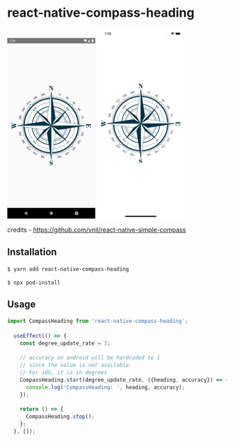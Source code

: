 # react-native-compass-heading

<img src="android.png" width="40%"> <img src="ios.png" width="40%">

credits - https://github.com/vnil/react-native-simple-compass

## Installation

`$ yarn add react-native-compass-heading`

`$ npx pod-install`

## Usage
```javascript
import CompassHeading from 'react-native-compass-heading';

  useEffect(() => {
    const degree_update_rate = 3;

    // accuracy on android will be hardcoded to 1
    // since the value is not available.
    // For iOS, it is in degrees
    CompassHeading.start(degree_update_rate, ({heading, accuracy}) => {
      console.log('CompassHeading: ', heading, accuracy);
    });

    return () => {
      CompassHeading.stop();
    };
  }, []);
```
